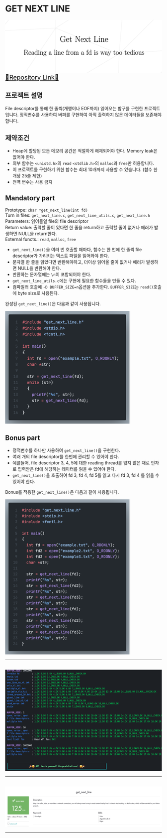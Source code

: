 # GET NEXT LINE

<img src="../img/get_next_line.png">
<a href="https://github.com/kungbi/42seoul_storage/tree/master/get_next_line"
   style="color: #000; font-size: 20px">
   🔗Repository Link🔗
</a>

## 프로젝트 설명

File descriptor를 통해 한 줄씩(개행이나 EOF까지) 읽어오는 함구를 구현한 프로젝트입니다. 정적변수를 사용하여 버퍼를 구현하여 아직 출력하지 않은 데이터들을 보존해야 합니다.

## 제약조건

- Heap에 할당된 모든 메모리 공간은 적절하게 해제되어야 한다. Memory leak은 없어야 한다.
- 외부 함수는 `<unistd.h>`의 `read` `<stdlib.h>`의 `malloc`과 `free`만 허용합니다.
- 이 프로젝트를 구현하기 위한 함수는 최대 10개까지 사용할 수 있습니다. (함수 한 개당 25줄 제한)
- 전역 변수는 사용 금지

## Mandatory part

Prototype: `char *get_next_line(int fd)`  
Turn in files: `get_next_line.c`, `get_next_line_utils.c`, `get_next_line.h`  
Parameters: 읽어들일 file의 file descriptor  
Return value: 출력할 줄이 있다면 한 줄을 return하고 출력할 줄이 없거나 에러가 발생하면 NULL을 return한다.  
External functs.: `read`, `malloc`, `free`

- `get_next_line()`을 여러 번 호출할 때마다, 함수는 한 번에 한 줄씩 file descriptor가 가리키는 텍스트 파일을 읽어와야 한다.
- 문자열 한 줄을 읽었다면 반환해야하고, 더이상 읽어올 줄이 없거나 에러가 발생하면 NULL을 반환해야 한다.
- 반환하는 문자열에는 `\n`이 포함되어야 한다.
- `get_next_line_utils.c`에는 구현에 필요한 함수들을 만들 수 있다.
- 컴파일러 호출에 `-D BUFFER_SIZE=n`옵션을 추가한다. `BUFFER_SIZE`는 `read()`호출에 byte size로 사용된다.

완성된 `get_next_line()`은 다음과 같이 사용됩니다.

<img src="../img/gnl_test.png" width='400'/>

## Bonus part

- 정적변수를 하나만 사용하여 `get_next_line()`을 구현한다.
- 여러 개의 file descriptor를 한번에 관리할 수 있어야 한다.
- 예를들어, file descriptor 3, 4, 5에 대한 reading thread를 잃지 않은 채로 인자로 입력받은 fd에 해당하는 데이터를 읽을 수 있어야 한다.
- `get_next_line()`을 호출하여 fd 3, fd 4, fd 5를 읽고 다시 fd 3, fd 4 를 읽을 수 있어야 한다.

Bonus를 적용한 `get_next_line()`은 다음과 같이 사용됩니다.

<img src="../img/gnl_test2.png" width='400'/>

---

<br/>
<img src="../img/gnl_paco.png">

---

<br/>
<img src="../img/get_next_line_score.png">

---

<br/><br/><br/>
<a name="ft_printf"></a>

